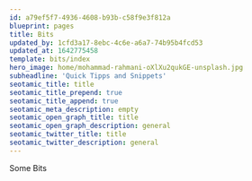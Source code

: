 ```yaml
---
id: a79ef5f7-4936-4608-b93b-c58f9e3f812a
blueprint: pages
title: Bits
updated_by: 1cfd3a17-8ebc-4c6e-a6a7-74b95b4fcd53
updated_at: 1642775458
template: bits/index
hero_image: home/mohammad-rahmani-oXlXu2qukGE-unsplash.jpg
subheadline: 'Quick Tipps and Snippets'
seotamic_title: title
seotamic_title_prepend: true
seotamic_title_append: true
seotamic_meta_description: empty
seotamic_open_graph_title: title
seotamic_open_graph_description: general
seotamic_twitter_title: title
seotamic_twitter_description: general
---
```

Some Bits